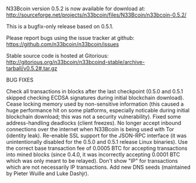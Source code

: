 N33Bcoin version 0.5.2 is now available for download at:
http://sourceforge.net/projects/n33bcoin/files/N33Bcoin/n33bcoin-0.5.2/

This is a bugfix-only release based on 0.5.1.

Please report bugs using the issue tracker at github:
https://github.com/n33bcoin/n33bcoin/issues

Stable source code is hosted at Gitorious:
http://gitorious.org/n33bcoin/n33bcoind-stable/archive-tarball/v0.5.2#.tar.gz

BUG FIXES

Check all transactions in blocks after the last checkpoint (0.5.0 and 0.5.1 skipped checking ECDSA signatures during initial blockchain download).
Cease locking memory used by non-sensitive information (this caused a huge performance hit on some platforms, especially noticable during initial blockchain download; this was
not a security vulnerability).
Fixed some address-handling deadlocks (client freezes).
No longer accept inbound connections over the internet when N33Bcoin is being used with Tor (identity leak).
Re-enable SSL support for the JSON-RPC interface (it was unintentionally disabled for the 0.5.0 and 0.5.1 release Linux binaries).
Use the correct base transaction fee of 0.0005 BTC for accepting transactions into mined blocks (since 0.4.0, it was incorrectly accepting 0.0001 BTC which was only meant to be relayed).
Don't show "IP" for transactions which are not necessarily IP transactions.
Add new DNS seeds (maintained by Pieter Wuille and Luke Dashjr).
